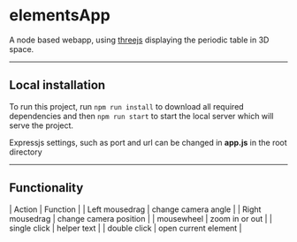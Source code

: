 # elementsApp

A node based webapp, using [threejs](threejs.org) displaying the periodic table in 3D space.

---

## Local installation

To run this project, run `npm run install` to download all required dependencies and then
`npm run start` to start the local server which will serve the project.

Expressjs settings, such as port and url can be changed in **app.js** in the root directory

---

## Functionality
| Action          | Function               |
| Left mousedrag  | change camera angle    |
| Right mousedrag | change camera position |
| mousewheel      | zoom in or out         |
| single click    | helper text            |
| double click    | open current element   |

